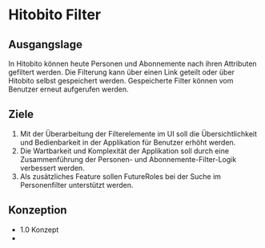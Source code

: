 # Hitobito Filter

## Ausgangslage
In Hitobito können heute Personen und Abonnemente nach ihren Attributen gefiltert werden. Die Filterung kann über einen Link geteilt oder über Hitobito selbst gespeichert werden. Gespeicherte Filter können vom Benutzer erneut aufgerufen werden.

## Ziele
1. Mit der Überarbeitung der Filterelemente im UI soll die Übersichtlichkeit und Bedienbarkeit in der Applikation für Benutzer erhöht werden.
2. Die Wartbarkeit und Komplexität der Applikation soll durch eine Zusammenführung der Personen- und Abonnemente-Filter-Logik  verbessert werden.
3. Als zusätzliches Feature sollen FutureRoles bei der Suche im Personenfilter unterstützt werden.

## Konzeption
- 1.0 Konzept
-   
